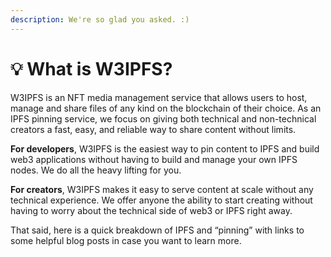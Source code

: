 ```yaml
---
description: We're so glad you asked. :)
---
```


# 💡 What is W3IPFS?

W3IPFS is an NFT media management service that allows users to host, manage and share files of any kind on the blockchain of their choice. As an IPFS pinning service, we focus on giving both technical and non-technical creators a fast, easy, and reliable way to share content without limits.

**For developers**, W3IPFS is the easiest way to pin content to IPFS and build web3 applications without having to build and manage your own IPFS nodes. We do all the heavy lifting for you.

**For creators**, W3IPFS makes it easy to serve content at scale without any technical experience. We offer anyone the ability to start creating without having to worry about the technical side of web3 or IPFS right away.

That said, here is a quick breakdown of IPFS and “pinning” with links to some helpful blog posts in case you want to learn more.
